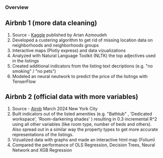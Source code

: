 ### Overview 

## Airbnb 1 (more data cleaning)
1) Source - [Kaggle](https://www.kaggle.com/datasets/arianazmoudeh/airbnbopendata/data) published by Arian Azmoudeh
2) Developed a custering algorithm to get rid of missing location data on neighborhoods and neighborhoods groups 
3) Interactive maps (Plotly express) and data vizualizations 
4) Analyzed with Natural Language Toolkit (NLTK) the top adjectives used in the listings 
5) Created additional indicators from the listing text decriptions (e.g. "no smoking" / "no pets") 
6) Modeled an neural neutwork to predict the price of the lisitngs with TenserFlow 


## Airbnb 2 (official data with more variables)
1) Source - [Airnb](https://insideairbnb.com/get-the-data/) March 2024 New York City
2) Built indicators out of the listed amenities (e.g. "Bathtub" , 'Dedicated workspace', 'Room-darkening shades' ) resulting in 0.3 incremental R^2 using all other variables (like room type, number of beds and others). Also spread out in a similar way the property types to get more accurate representations of the listings. 
3) Vizualized data with graphs and made an interactive html map (Folium)
4) Compared the performance of OLS Regression, Decision Trees, Neural Network and XGB Regression 
